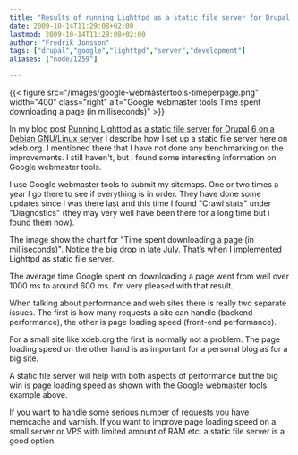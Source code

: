 ```yaml
---
title: "Results of running Lighttpd as a static file server for Drupal 6"
date: 2009-10-14T11:29:08+02:00
lastmod: 2009-10-14T11:29:08+02:00
author: "Fredrik Jonsson"
tags: ["drupal","google","lighttpd","server","development"]
aliases: ["node/1259"]

---
```


{{< figure src="/images/google-webmastertools-timeperpage.png" width="400" class="right" alt="Google webmaster tools   Time spent downloading a page (in milliseconds)" >}}

In my blog post [Running Lighttpd as a static file server for Drupal 6 on a Debian GNU/Linux server](/node/1221) I describe how I set up a static file server here on xdeb.org. I mentioned there that I have not done any benchmarking on the improvements. I still haven't, but I found some interesting information on Google webmaster tools.

I use Google webmaster tools to submit my sitemaps. One or two times a year I go there to see if everything is in order. They have done some updates since I was there last and this time I found "Crawl stats" under "Diagnostics" (they may very well have been there for a long time but i found them now).

The image show the chart for "Time spent downloading a page (in milliseconds)". Notice the big drop in late July. That’s when I implemented Lighttpd as static file server.

The average time Google spent on downloading a page went from well over 1000 ms to around 600 ms. I'm very pleased with that result.

When talking about performance and web sites there is really two separate issues. The first is how many requests a site can handle (backend performance), the other is page loading speed (front-end performance).

For a small site like xdeb.org the first is normally not a problem. The page loading speed on the other hand is as important for a personal blog as for a big site. 

A static file server will help with both aspects of performance but the big win is page loading speed as shown with the Google webmaster tools example above.

If you want to handle some serious number of requests you have memcache and varnish. If you want to improve page loading speed on a small server or VPS with limited amount of RAM etc. a static file server is a good option.

